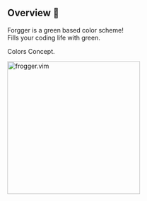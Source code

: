 ## Overview :frog:

Forgger is a green based color scheme!  
Fills your coding life with green.  

Colors Concept.  


<img alt="frogger.vim" width="300px" src="https://github.com/yukpiz/frogger.vim/raw/master/frogger.jpg"/>
